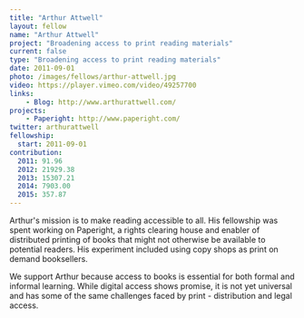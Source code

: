 ```yaml
---
title: "Arthur Attwell"
layout: fellow
name: "Arthur Attwell"
project: "Broadening access to print reading materials"
current: false
type: "Broadening access to print reading materials"
date: 2011-09-01
photo: /images/fellows/arthur-attwell.jpg
video: https://player.vimeo.com/video/49257700
links:
    - Blog: http://www.arthurattwell.com/
projects:
    - Paperight: http://www.paperight.com/
twitter: arthurattwell
fellowship:
  start: 2011-09-01
contribution:
  2011: 91.96
  2012: 21929.38
  2013: 15307.21
  2014: 7903.00
  2015: 357.87
---
```


Arthur's mission is to make reading accessible to all. His fellowship was spent working on Paperight, a rights clearing house and enabler of distributed printing of books that might not otherwise be available to potential readers. His experiment included using copy shops as print on demand booksellers.

We support Arthur because access to books is essential for both formal and informal learning. While digital access shows promise, it is not yet universal and has some of the same challenges faced by print - distribution and legal access.
